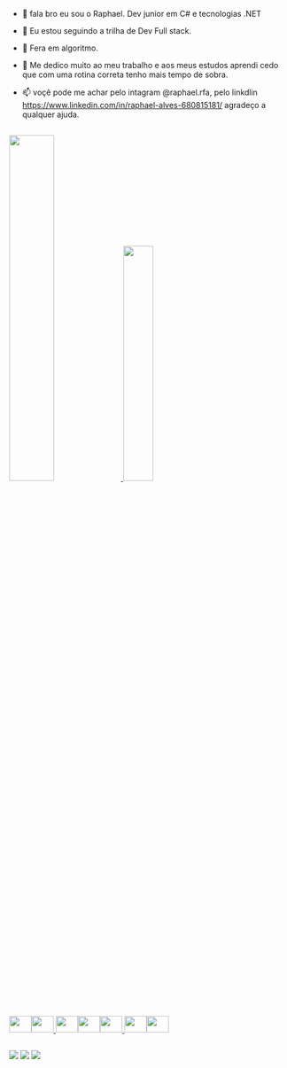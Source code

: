 - 👋 fala bro eu sou o Raphael. Dev junior em C# e tecnologias .NET 

- 👀 Eu estou seguindo a trilha de Dev Full stack.
- 🌱 Fera em algoritmo.
- 💞️ Me dedico muito ao meu trabalho e aos meus estudos aprendi cedo que com uma rotina correta tenho mais tempo de sobra. 
- 📫 voçê pode me achar pelo intagram @raphael.rfa, pelo linkdlin https://www.linkedin.com/in/raphael-alves-680815181/ agradeço a qualquer ajuda.

##

<div>
  <a href="https://github.com/raphael-rfa">
  <img height="40%" width="40%" src="https://github-readme-stats.vercel.app/api?username=raphael-rfa&show_icons=true&theme=cobalt&include_all_commits=true&count_private=true"/>
  <img height="33%" width="33%" src="https://github-readme-stats.vercel.app/api/top-langs/?username=raphael-rfa&layout=compact&langs_count=7&theme=cobalt"/>
</div>

##
  <img height="30" width="40" src="https://cdn.jsdelivr.net/gh/devicons/devicon/icons/html5/html5-original-wordmark.svg" /><img height="30" width="40" src="https://cdn.jsdelivr.net/gh/devicons/devicon/icons/css3/css3-original-wordmark.svg" /> <img height="30" width="40" src="https://cdn.jsdelivr.net/gh/devicons/devicon/icons/azure/azure-original.svg" /><img height="30" width="40" src="https://cdn.jsdelivr.net/gh/devicons/devicon/icons/csharp/csharp-original.svg" /><img height="30" width="40" src="https://cdn.jsdelivr.net/gh/devicons/devicon/icons/dot-net/dot-net-original-wordmark.svg" /> <img height="30" width="40" src="https://cdn.jsdelivr.net/gh/devicons/devicon/icons/microsoftsqlserver/microsoftsqlserver-plain-wordmark.svg" /><img height="30" width="40" src="https://cdn.jsdelivr.net/gh/devicons/devicon/icons/vscode/vscode-original-wordmark.svg" />
##
<div>
  <a href = "mailto:contatophaelrfa@gmail.com"><img src="https://img.shields.io/badge/-Gmail-%23333?style=for-the-badge&logo=gmail&logoColor=white" target="_blank"></a>
  <a href="https://instagram.com/raphael.rfa" target="_blank"><img src="https://img.shields.io/badge/-Instagram-%23E4405F?style=for-the-badge&logo=instagram&logoColor=white" target="_blank"></a>
  <a href="https://www.linkedin.com/in/raphael-alves-680815181" target="_blank"><img src="https://img.shields.io/badge/-LinkedIn-%230077B5?style=for-the-badge&logo=linkedin&logoColor=white" target="_blank"></a> 
</div>
